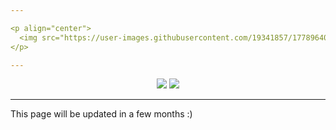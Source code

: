 ```yaml
---

<p align="center">
  <img src="https://user-images.githubusercontent.com/19341857/177896400-deb04f95-2b02-42f0-91dc-9354e96cbb01.svg" width="350">
</p>

---
```


<p align="center">
  <img src="https://img.shields.io/github/contributors/CodersForEarth/codersforearth.com">
  <img src="https://badgen.net/github/license/CodersForEarth/codersforearth.com">
</p>

---


This page will be updated in a few months :)

<!---
Note on how the logo was created:

The original image was created by @realvjy
Thank you again for open-sourcing it!

After downloading the base image from
https://illlustrations.co/
The base image was edited with `BoxySVG`.

This logo uses the font `Bungee` size 89.
Plus, the .svg file's font was not rednering
on GitHub correctly at first, but it was
fixed by choosing the "Convert texts to paths"
option on the export settings.


To Do:

- Add descriptions on the organization setting,
- Add explanation for the main gist,
- Add href links to the license bedges

-->
